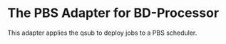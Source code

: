 The PBS Adapter for BD-Processor
================================

This adapter applies the qsub to deploy jobs to a PBS scheduler.